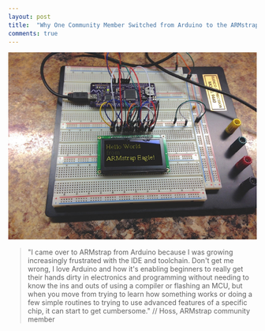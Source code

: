 ```yaml
---
layout: post
title:  "Why One Community Member Switched from Arduino to the ARMstrap Eagle"
comments: true
---
```

![Hoss Development Setup](/images/posts/2014/08/hoss-eagle-breadboard.jpg)

> "I came over to ARMstrap from Arduino because I was growing increasingly frustrated with the IDE and toolchain. Don't get me wrong, I love Arduino and how it's enabling beginners to really get their hands dirty in electronics and programming without needing to know the ins and outs of using a compiler or flashing an MCU, but when you move from trying to learn how something works or doing a few simple routines to trying to use advanced features of a specific chip, it can start to get cumbersome." // Hoss, ARMstrap community member
